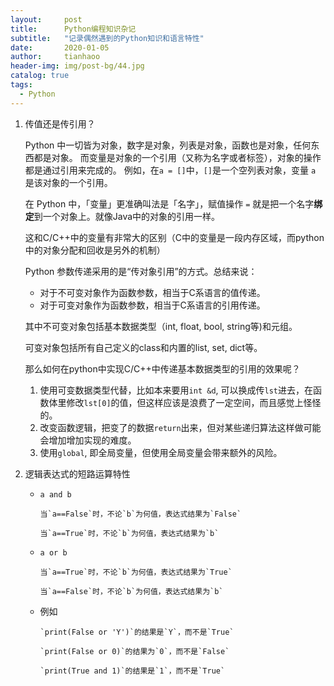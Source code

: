 ```yaml
---
layout:     post
title:      Python编程知识杂记
subtitle:   "记录偶然遇到的Python知识和语言特性"
date:       2020-01-05
author:     tianhaoo
header-img: img/post-bg/44.jpg
catalog: true
tags:
  - Python
---
```



1. 传值还是传引用？

      Python 中一切皆为对象，数字是对象，列表是对象，函数也是对象，任何东西都是对象。
      而变量是对象的一个引用（又称为名字或者标签），对象的操作都是通过引用来完成的。
      例如，在`a = []`中，`[]`是一个空列表对象，变量 `a` 是该对象的一个引用。

      在 Python 中，「变量」更准确叫法是「名字」，赋值操作 `=` 就是把一个名字**绑定**到一个对象上。就像Java中的对象的引用一样。

      这和C/C++中的变量有非常大的区别（C中的变量是一段内存区域，而python中的对象分配和回收是另外的机制）

      Python 参数传递采用的是“传对象引用”的方式。总结来说：

      * 对于不可变对象作为函数参数，相当于C系语言的值传递。
      * 对于可变对象作为函数参数，相当于C系语言的引用传递。

      其中不可变对象包括基本数据类型（int, float, bool, string等)和元组。

      可变对象包括所有自己定义的class和内置的list, set, dict等。

      那么如何在python中实现C/C++中传递基本数据类型的引用的效果呢？

      1. 使用可变数据类型代替，比如本来要用`int &d`, 可以换成传`lst`进去，在函数体里修改`lst[0]`的值，但这样应该是浪费了一定空间，而且感觉上怪怪的。
      2. 改变函数逻辑，把变了的数据`return`出来，但对某些递归算法这样做可能会增加增加实现的难度。
      3. 使用`global`, 即全局变量，但使用全局变量会带来额外的风险。

2. 逻辑表达式的短路运算特性

      * `a and b`

            当`a==False`时，不论`b`为何值，表达式结果为`False`

            当`a==True`时，不论`b`为何值，表达式结果为`b`
      
      * `a or b`

            当`a==True`时，不论`b`为何值，表达式结果为`True`

            当`a==False`时，不论`b`为何值，表达式结果为`b`

      * 例如
            
            `print(False or 'Y')`的结果是`Y`，而不是`True`

            `print(False or 0)`的结果为`0`，而不是`False`

            `print(True and 1)`的结果是`1`，而不是`True`


            

